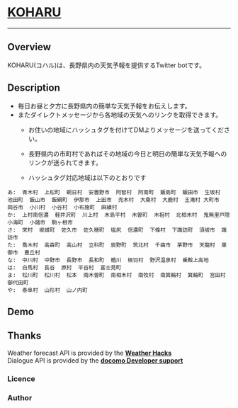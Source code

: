 # [KOHARU](https://twitter.com/koharu_esque)
---

## Overview
KOHARU(コハル)は、長野県内の天気予報を提供するTwitter botです。  

## Description
- 毎日お昼と夕方に長野県内の簡単な天気予報をお伝えします。  
- またダイレクトメッセージから各地域の天気へのリンクを取得できます。  
    - お住いの地域にハッシュタグを付けてDMよりメッセージを送ってください。  
    - 長野県内の市町村であればその地域の今日と明日の簡単な天気予報へのリンクが送られてきます。  

    - ハッシュタグ対応地域は以下のとおりです  
```
あ:  青木村  上松町  朝日村  安曇野市  阿智村  阿南町  飯島町  飯田市  生坂村  池田町  飯山市  飯綱町  伊那市  上田市  売木村  大桑村  大鹿村  王滝村 大町市  岡谷市  小川村  小谷村  小布施町  麻績村  
か:  上村南信濃  軽井沢町  川上村  木島平村  木曽町  木祖村  北相木村  鬼無里戸隠  小海町  小諸市  駒ヶ根市  
さ:  栄村  坂城町  佐久市  佐久穂町  塩尻  信濃町  下條村  下諏訪町  須坂市  諏訪市  
た:  喬木村  高森町  高山村  立科町  辰野町  筑北村  千曲市  茅野市  天龍村  東御市  豊丘村  
な:  中川村  中野市  長野市  長和町  楢川  根羽村  野沢温泉村  乗鞍上高地  
は:  白馬村  長谷  原村  平谷村  富士見町  
ま:  松川町  松川村  松本  南木曽町  南相木村  南牧村  南箕輪村  箕輪町  宮田村  御代田町  
や:  泰阜村  山形村  山ノ内町  
```
## Demo

## Thanks
Weather forecast API is provided by the __[Weather Hacks](http://weather.livedoor.com/weather_hacks/webservice)__  
Dialogue API is provided by the __[docomo Developer support](https://dev.smt.docomo.ne.jp/?p=index)__  

### Licence

### Author
